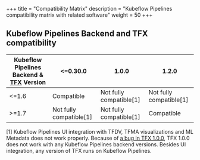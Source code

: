 +++
title = "Compatibility Matrix"
description = "Kubeflow Pipelines compatibility matrix with related software"
weight = 50
+++

## Kubeflow Pipelines Backend and TFX compatibility

| Kubeflow Pipelines Backend & [TFX](https://www.tensorflow.org/tfx) Version | <=0.30.0 | 1.0.0 | 1.2.0 |
|  ----  | ----  | ---- | --- |
| <=1.6  | Compatible | Not fully compatible[1] | Not fully compatible[1]️ |
| >=1.7  | Not fully compatible[1] | Not fully compatible[1] | Compatible |

[1] Kubeflow Pipelines UI integration with TFDV, TFMA visualizations and ML Metadata does not work properly. Because of [a bug in TFX 1.0.0](https://github.com/kubeflow/pipelines/issues/6138#issuecomment-899917056), TFX 1.0.0 does not work with any Kubeflow Pipelines backend versions. Besides UI integration, any version of TFX runs on Kubeflow Pipelines.
